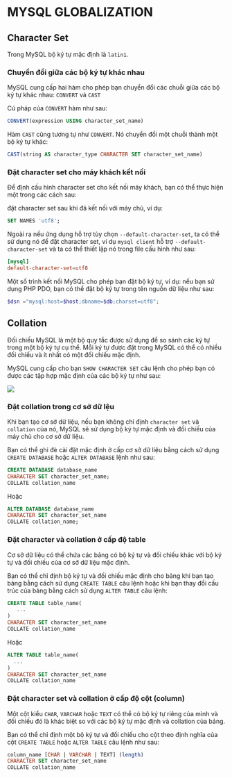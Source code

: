 # MYSQL GLOBALIZATION



## Character Set
Trong MySQL bộ ký tự mặc định là `latin1`.

### Chuyển đổi giữa các bộ ký tự khác nhau
MySQL cung cấp hai hàm cho phép bạn chuyển đổi các chuỗi giữa các bộ ký tự khác nhau: `CONVERT` và `CAST`

Cú pháp của `CONVERT` hàm như sau:

```SQL
CONVERT(expression USING character_set_name)
```

Hàm `CAST` cũng tương tự như `CONVERT`. Nó chuyển đổi một chuỗi thành một bộ ký tự khác:

```SQL
CAST(string AS character_type CHARACTER SET character_set_name)
```


### Đặt character set cho máy khách kết nối
Để định cấu hình character set cho kết nối máy khách, bạn có thể thực hiện một trong các cách sau:

đặt character set sau khi đã kết nối với máy chủ, ví dụ:

```SQL
SET NAMES 'utf8';
```

Ngoài ra nếu ứng dụng hỗ trợ tùy chọn `--default-character-set`, ta có thể sử dụng nó để đặt character set, ví dụ `mysql client` hỗ trợ `--default-character-set` và ta có thể thiết lập nó trong file cấu hình như sau:

```conf
[mysql]
default-character-set=utf8
```

Một số trình kết nối MySQL cho phép bạn đặt bộ ký tự, ví dụ: nếu bạn sử dụng PHP PDO, bạn có thể đặt bộ ký tự trong tên nguồn dữ liệu như sau:

```PHP
$dsn ="mysql:host=$host;dbname=$db;charset=utf8";
```

## Collation

Đối chiếu MySQL là một bộ quy tắc được sử dụng để so sánh các ký tự trong một bộ ký tự cụ thể. Mỗi ký tự được đặt trong MySQL có thể có nhiều đối chiếu và ít nhất có một đối chiếu mặc định.

MySQL cung cấp cho bạn `SHOW CHARACTER SET`  câu lệnh cho phép bạn có được các tập hợp mặc định của các bộ ký tự như sau:

<img src="https://i.imgur.com/NhUDMgz.png">


### Đặt collation trong cơ sở dữ lệu

Khi bạn tạo cơ sở dữ liệu, nếu bạn không chỉ định `character set` và `collation` của nó, MySQL sẽ sử dụng bộ ký tự mặc định và đối chiếu của máy chủ cho cơ sở dữ liệu.

Bạn có thể ghi đè cài đặt mặc định ở cấp cơ sở dữ liệu bằng cách sử dụng `CREATE DATABASE` hoặc `ALTER DATABASE` lệnh như sau:

```SQL
CREATE DATABASE database_name
CHARACTER SET character_set_name;
COLLATE collation_name
```

Hoặc

```SQL
ALTER DATABASE database_name
CHARACTER SET character_set_name
COLLATE collation_name;
```


### Đặt character và collation ở cấp độ table

Cơ sở dữ liệu có thể chứa các bảng có bộ ký tự và đối chiếu khác với bộ ký tự và đối chiếu của cơ sở dữ liệu mặc định.

Bạn có thể chỉ định bộ ký tự và đối chiếu mặc định cho bảng khi bạn tạo bảng bằng cách sử dụng `CREATE TABLE` câu lệnh hoặc khi bạn thay đổi cấu trúc của bảng bằng cách sử dụng `ALTER TABLE` câu lệnh:

```SQL
CREATE TABLE table_name(
   ...
)
CHARACTER SET character_set_name
COLLATE collation_name
```

Hoặc

```SQL
ALTER TABLE table_name(
  ...
)
CHARACTER SET character_set_name
COLLATE collation_name
```


### Đặt character set và collation ở cấp độ cột (column)
Một cột kiểu `CHAR`, `VARCHAR` hoặc `TEXT` có thể có bộ ký tự riêng của mình và đối chiếu đó là khác biệt so với các bộ ký tự mặc định và collation của bảng.

Bạn có thể chỉ định một bộ ký tự và đối chiếu cho cột theo định nghĩa của cột `CREATE TABLE` hoặc `ALTER TABLE` câu lệnh như sau:

```SQL
column_name [CHAR | VARCHAR | TEXT] (length)
CHARACTER SET character_set_name
COLLATE collation_name
```